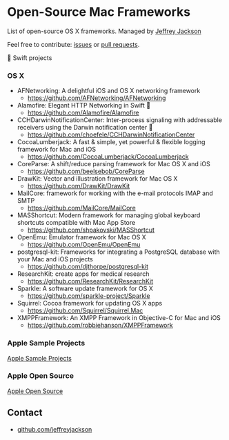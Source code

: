 # Open-Source Mac Frameworks

List of open-source OS X frameworks.  Managed by [Jeffrey Jackson](https://github.com/jeffreyjackson)

Feel free to contribute: [issues](https://github.com/AwesomeOpenSource/mac-frameworks/issues) or [pull requests](https://github.com/AwesomeOpenSource/mac-frameworks/pulls).
 
:large_orange_diamond: Swift projects
 
### OS X
- AFNetworking: A delightful iOS and OS X networking framework
  - https://github.com/AFNetworking/AFNetworking
- Alamofire: Elegant HTTP Networking in Swift :large_orange_diamond:
  - https://github.com/Alamofire/Alamofire
- CCHDarwinNotificationCenter: Inter-process signaling with addressable receivers using the Darwin notification center :large_orange_diamond:
  - https://github.com/choefele/CCHDarwinNotificationCenter
- CocoaLumberjack: A fast & simple, yet powerful & flexible logging framework for Mac and iOS
  - https://github.com/CocoaLumberjack/CocoaLumberjack
- CoreParse: A shift/reduce parsing framework for Mac OS X and iOS
  - https://github.com/beelsebob/CoreParse
- DrawKit: Vector and illustration framework for Mac OS X
  - https://github.com/DrawKit/DrawKit
- MailCore: framework for working with the e-mail protocols IMAP and SMTP
  - https://github.com/MailCore/MailCore
- MASShortcut: Modern framework for managing global keyboard shortcuts compatible with Mac App Store
  - https://github.com/shpakovski/MASShortcut
- OpenEmu: Emulator framework for Mac OS X
  - https://github.com/OpenEmu/OpenEmu
- postgresql-kit: Frameworks for integrating a PostgreSQL database with your Mac and iOS projects
  - https://github.com/djthorpe/postgresql-kit
- ResearchKit: create apps for medical research
  - https://github.com/ResearchKit/ResearchKit
- Sparkle: A software update framework for OS X
  - https://github.com/sparkle-project/Sparkle
- Squirrel: Cocoa framework for updating OS X apps
  - https://github.com/Squirrel/Squirrel.Mac
- XMPPFramework: An XMPP Framework in Objective-C for Mac and iOS
  - https://github.com/robbiehanson/XMPPFramework

### Apple Sample Projects
[Apple Sample Projects](https://developer.apple.com/library/mac/navigation/#section=Resource%20Types&topic=Sample%20Code)

### Apple Open Source 
[Apple Open Source](http://www.opensource.apple.com/)

## Contact

- [github.com/jeffreyjackson](https://github.com/jeffreyjackson)

